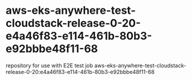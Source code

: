 # aws-eks-anywhere-test-cloudstack-release-0-20-e4a46f83-e114-461b-80b3-e92bbbe48f11-68
repository for use with E2E test job aws-eks-anywhere-test-cloudstack-release-0-20:e4a46f83-e114-461b-80b3-e92bbbe48f11-68
